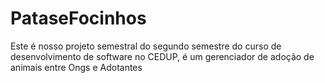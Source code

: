 # PataseFocinhos
Este é nosso projeto semestral do segundo semestre do curso de desenvolvimento de software no CEDUP, é um gerenciador de adoção de animais entre Ongs e Adotantes
